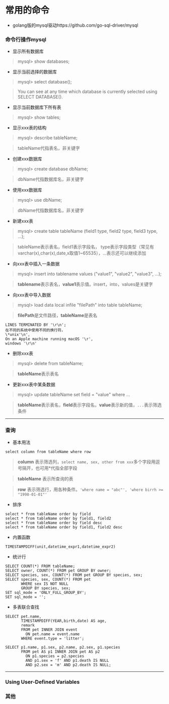 常用的命令
===
* golang版的mysql驱动https://github.com/go-sql-driver/mysql
### 命令行操作mysql
* 显示所有数据库
> mysql> show databases;

* 显示当前选择的数据库
> mysql> select database();

> You can see at any time which database is currently selected using SELECT DATABASE().

* 显示当前数据库下所有表
> mysql> show tables;

* 显示xxx表的结构
> mysql> describe tableName;

> tableName代指表名，非关键字

* 创建xxx数据库
> mysql> create database dbName;

> dbName代指数据库名，非关键字

* 使用xxx数据库
> mysql> use dbName;

> dbName代指数据库名，非关键字

* 新建xxx表
> mysql> create table tableName (field1 type, field2 type, field3 type, ...);

> tableName表示表名，field1表示字段名， type表示字段类型（常见有varchar(x),char(x),date,x取值1~65535），...表示还可以继续添加

* 向xxx表中插入一条数据
> mysql> insert into tablename values ("value1", "value2", "value3", ...);

> **tablename**表示表名，**value1**表示值。insert，into，values是关键字

* 向xxx表中导入数据
> mysql> load data local infile "filePath" into table tableName;

> **filePath**是文件路径，**tableName**是表名
```
LINES TERMINATED BY '\r\n';
在不同的系统中使用不同的换行符，
\*unix'\n', 
On an Apple machine running macOS '\r', 
windows '\r\n'
```

* 删除xxx表
> mysql> delete from tableName;

> **tableName**表示表名

* 更新xxx表中某条数据
> mysql> update tableName set field = "value" where ...

> **tableName**表示表名，**field**表示字段名，**value**表示新的值，`...`表示筛选条件


---
### 查询
* 基本用法
```
select column from tableName where row
```
> **column** 表示筛选列，`select name, sex, other from xxx`多个字段用逗号隔开，也可用\*代指全部字段

> **tableName** 表示所查询的表

> **row** 表示筛选行，用各种条件。`'where name = "abc"', 'where birrh >= "1998-01-01"'`

* 排序 
```
select * from tableName order by field
select * from tableName order by field1, field2
select * from tableName order by field desc
select * from tableName order by field1, field2 desc
```

* 内置函数
```
TIMESTAMPDIFF(unit,datetime_expr1,datetime_expr2)
```

* 统计行
```
SELECT COUNT(*) FROM tableName;
SELECT owner, COUNT(*) FROM pet GROUP BY owner;
SELECT species, sex, COUNT(*) FROM pet GROUP BY species, sex;
SELECT species, sex, COUNT(*) FROM pet
       WHERE sex IS NOT NULL
       GROUP BY species, sex;
SET sql_mode = 'ONLY_FULL_GROUP_BY';
SET sql_mode = '';
```

* 多表联合查找
```
SELECT pet.name,
       TIMESTAMPDIFF(YEAR,birth,date) AS age,
       remark
       FROM pet INNER JOIN event
         ON pet.name = event.name
       WHERE event.type = 'litter';
       
SELECT p1.name, p1.sex, p2.name, p2.sex, p1.species
       FROM pet AS p1 INNER JOIN pet AS p2
         ON p1.species = p2.species
         AND p1.sex = 'f' AND p1.death IS NULL
         AND p2.sex = 'm' AND p2.death IS NULL;
```

---
### Using User-Defined Variables
### 其他


